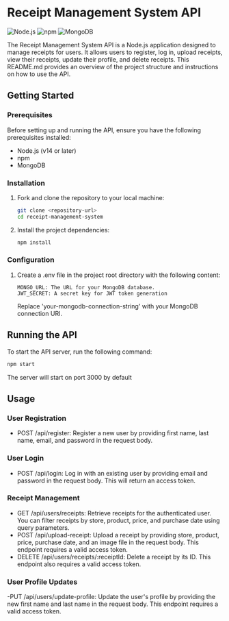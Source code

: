 # Receipt Management System API

![Node.js](https://img.shields.io/badge/Node.js-v14%2B-green)
![npm](https://img.shields.io/badge/npm-latest-blue)
![MongoDB](https://img.shields.io/badge/MongoDB-Atlas-brightgreen)

The Receipt Management System API is a Node.js application designed to manage receipts for users. It allows users to register, log in, upload receipts, view their receipts, update their profile, and delete receipts. This README.md provides an overview of the project structure and instructions on how to use the API.

## Getting Started

### Prerequisites

Before setting up and running the API, ensure you have the following prerequisites installed:

- Node.js (v14 or later)
- npm
- MongoDB

### Installation

1. Fork and clone the repository to your local machine:

   ```bash
   git clone <repository-url>
   cd receipt-management-system
   ```

2. Install the project dependencies:

   ```bash
   npm install
   ```

### Configuration

1. Create a .env file in the project root directory with the following content:

   ```dotenv
   MONGO_URL: The URL for your MongoDB database.
   JWT_SECRET: A secret key for JWT token generation
   ```

   Replace 'your-mongodb-connection-string' with your MongoDB connection URI.

## Running the API

To start the API server, run the following command:

```bash
npm start
```

The server will start on port 3000 by default

## Usage

### User Registration

- POST /api/register: Register a new user by providing first name, last name, email, and password in the request body.

### User Login

- POST /api/login: Log in with an existing user by providing email and password in the request body. This will return an access token.

### Receipt Management

- GET /api/users/receipts: Retrieve receipts for the authenticated user. You can filter receipts by store, product, price, and purchase date using query parameters.
- POST /api/upload-receipt: Upload a receipt by providing store, product, price, purchase date, and an image file in the request body. This endpoint requires a valid access token.
- DELETE /api/users/receipts/:receiptId: Delete a receipt by its ID. This endpoint also requires a valid access token.

### User Profile Updates

-PUT /api/users/update-profile: Update the user's profile by providing the new first name and last name in the request body. This endpoint requires a valid access token.
